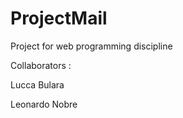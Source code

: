 # ProjectMail
Project for web programming discipline

Collaborators :

Lucca Bulara

Leonardo Nobre
